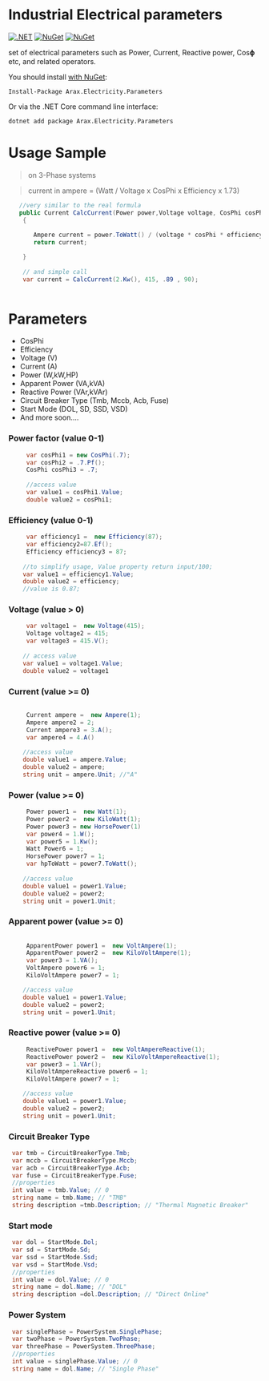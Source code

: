 # Industrial Electrical parameters 



[![.NET](https://github.com/araxis/IndustrialElectricityUnits/actions/workflows/dotnet.yml/badge.svg)](https://github.com/araxis/IndustrialElectricityUnits/actions/workflows/dotnet.yml)
[![NuGet](https://img.shields.io/nuget/v/Arax.Electricity.Parameters.svg)](https://www.nuget.org/packages/Arax.Electricity.Parameters)
[![NuGet](https://img.shields.io/nuget/dt/Arax.Electricity.Parameters.svg)](https://www.nuget.org/packages/Arax.Electricity.Parameters) 

set of electrical parameters such as Power, Current, Reactive power, Cos𝛟 etc, and related operators.

You should install [with NuGet](https://www.nuget.org/packages/Arax.Electricity.Parameters):

    Install-Package Arax.Electricity.Parameters
    
Or via the .NET Core command line interface:

    dotnet add package Arax.Electricity.Parameters
    
# Usage Sample

> on 3-Phase systems

> current in ampere = (Watt / Voltage x CosPhi x Efficiency x 1.73)

```csharp
   //very similar to the real formula
   public Current CalcCurrent(Power power,Voltage voltage, CosPhi cosPhi,Efficiency efficiency)
    {
        
       Ampere current = power.ToWatt() / (voltage * cosPhi * efficiency * 1.73);
       return current;

    } 
    
    // and simple call 
    var current = CalcCurrent(2.Kw(), 415, .89 , 90);
 
 ```
# Parameters
* CosPhi
* Efficiency
* Voltage (V)
* Current (A)
* Power (W,kW,HP)
* Apparent Power (VA,kVA)
* Reactive Power (VAr,kVAr)
* Circuit Breaker Type (Tmb, Mccb, Acb, Fuse)
* Start Mode (DOL, SD, SSD, VSD)
* And more soon....


### Power factor (value 0-1)
```csharp
     var cosPhi1 = new CosPhi(.7);
     var cosPhi2 = .7.Pf();
     CosPhi cosPhi3 = .7;
     
     //access value
     var value1 = cosPhi1.Value;
     double value2 = cosPhi1;
```
 ### Efficiency (value 0-1)
```csharp
     var efficiency1 =  new Efficiency(87);
     var efficiency2=87.Ef();
     Efficiency efficiency3 = 87;
    
    //to simplify usage, Value property return input/100;
    var value1 = efficiency1.Value; 
    double value2 = efficiency;
    //value is 0.87;
```
 ### Voltage (value > 0)
```csharp
     var voltage1 =  new Voltage(415);
     Voltage voltage2 = 415;
     var voltage3 = 415.V();   
   
    // access value
    var value1 = voltage1.Value; 
    double value2 = voltage1
```
### Current (value >= 0)
```csharp

     Current ampere =  new Ampere(1);
     Ampere ampere2 = 2;
     Current ampere3 = 3.A();
     var ampere4 = 4.A()
   
    //access value
    double value1 = ampere.Value; 
    double value2 = ampere;
    string unit = ampere.Unit; //"A"
```
 ### Power (value >= 0)
```csharp
     Power power1 =  new Watt(1);
     Power power2 =  new KiloWatt(1);
     Power power3 = new HorsePower(1)
     var power4 = 1.W();
     var power5 = 1.Kw();
     Watt Power6 = 1;
     HorsePower power7 = 1;
     var hpToWatt = power7.ToWatt();
   
    //access value
    double value1 = power1.Value; 
    double value2 = power2;
    string unit = power1.Unit;
```
### Apparent power (value >= 0)
```csharp
 
     ApparentPower power1 =  new VoltAmpere(1);
     ApparentPower power2 =  new KiloVoltAmpere(1);
     var power3 = 1.VA();
     VoltAmpere power6 = 1;
     KiloVoltAmpere power7 = 1;

    //access value
    double value1 = power1.Value; 
    double value2 = power2;
    string unit = power1.Unit;
```
 ### Reactive power (value >= 0)
```csharp
     ReactivePower power1 =  new VoltAmpereReactive(1);
     ReactivePower power2 =  new KiloVoltAmpereReactive(1);
     var power3 = 1.VAr();
     KiloVoltAmpereReactive power6 = 1;
     KiloVoltAmpere power7 = 1;

    //access value
    double value1 = power1.Value; 
    double value2 = power2;
    string unit = power1.Unit;
```
### Circuit Breaker Type
```csharp
 var tmb = CircuitBreakerType.Tmb;
 var mccb = CircuitBreakerType.Mccb;
 var acb = CircuitBreakerType.Acb;
 var fuse = CircuitBreakerType.Fuse;
 //properties
 int value = tmb.Value; // 0
 string name = tmb.Name; // "TMB"
 string description =tmb.Description; // "Thermal Magnetic Breaker"
```

### Start mode
```csharp
 var dol = StartMode.Dol;
 var sd = StartMode.Sd;
 var ssd = StartMode.Ssd;
 var vsd = StartMode.Vsd;
 //properties
 int value = dol.Value; // 0
 string name = dol.Name; // "DOL"
 string description =dol.Description; // "Direct Online"
```
### Power System
```csharp
 var singlePhase = PowerSystem.SinglePhase;
 var twoPhase = PowerSystem.TwoPhase;
 var threePhase = PowerSystem.ThreePhase;
 //properties
 int value = singlePhase.Value; // 0
 string name = dol.Name; // "Single Phase"
```
